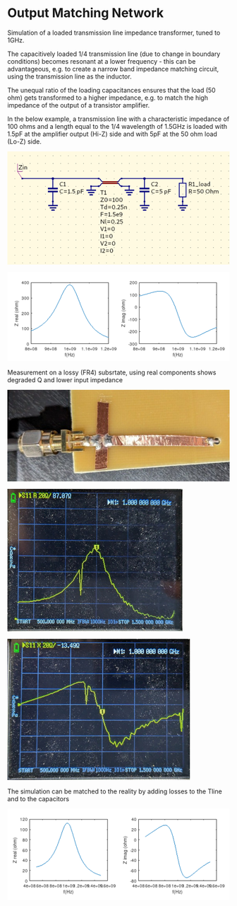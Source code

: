 # Output Matching Network

Simulation of a loaded transmission line impedance transformer, tuned to 1GHz.

The capacitively loaded 1/4 transmission line (due to change in boundary conditions) becomes resonant at a lower frequency - this can be advantageous, e.g. to create a narrow band impedance matching circuit, using the transmission line as the inductor.

The unequal ratio of the loading capacitances ensures that the load (50 ohm) gets transformed to a higher impedance, e.g. to match the high impedance of the output of a transistor amplifier.

In the below example, a transmission line with a characteristic impedance of 100 ohms and a length equal to the 1/4 wavelength of 1.5GHz is loaded with 1.5pF at the amplifier output (Hi-Z) side and with 5pF at the 50 ohm load (Lo-Z) side.

![image circ](circ.png)

![image plot](plot.png)


Measurement on a lossy (FR4) subsrtate, using real components shows degraded Q and lower input impedance

![image photo2](photo2.jpg)

![image real](realmeas.jpg)

![image imag](imagmeas.jpg)

The simulation can be matched to the reality by adding losses to the Tline and to the capacitors

![image loq](loq.png)


